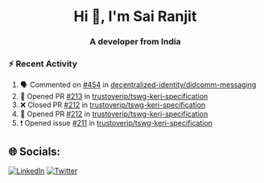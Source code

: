 <h1 align="center">Hi 👋, I'm Sai Ranjit</h1>
<h3 align="center">A developer from India</h3>

### :zap: Recent Activity

<!--START_SECTION:activity-->
1. 🗣 Commented on [#454](https://github.com/decentralized-identity/didcomm-messaging/issues/454#issuecomment-2361093120) in [decentralized-identity/didcomm-messaging](https://github.com/decentralized-identity/didcomm-messaging)
2. 💪 Opened PR [#213](https://github.com/trustoverip/tswg-keri-specification/pull/213) in [trustoverip/tswg-keri-specification](https://github.com/trustoverip/tswg-keri-specification)
3. ❌ Closed PR [#212](https://github.com/trustoverip/tswg-keri-specification/pull/212) in [trustoverip/tswg-keri-specification](https://github.com/trustoverip/tswg-keri-specification)
4. 💪 Opened PR [#212](https://github.com/trustoverip/tswg-keri-specification/pull/212) in [trustoverip/tswg-keri-specification](https://github.com/trustoverip/tswg-keri-specification)
5. ❗ Opened issue [#211](https://github.com/trustoverip/tswg-keri-specification/issues/211) in [trustoverip/tswg-keri-specification](https://github.com/trustoverip/tswg-keri-specification)
<!--END_SECTION:activity-->

## 🌐 Socials:
[![LinkedIn](https://img.shields.io/badge/LinkedIn-%230077B5.svg?logo=linkedin&logoColor=white)](https://linkedin.com/in/sairanjit) [![Twitter](https://img.shields.io/badge/Twitter-%231DA1F2.svg?logo=Twitter&logoColor=white)](https://twitter.com/sairanjit_) 
